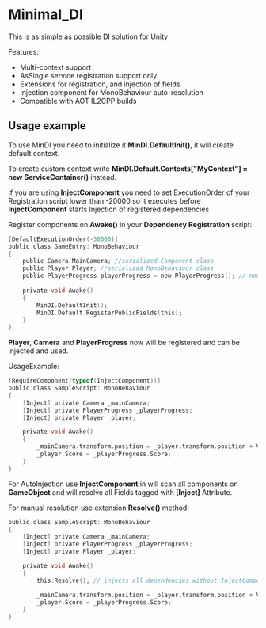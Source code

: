# Minimal_DI

This is as simple as possible DI solution for Unity

Features:
- Multi-context support
- AsSingle service registration support only
- Extensions for registration, and injection of fields
- Injection component for MonoBehaviour auto-resolution
- Compatible with AOT IL2CPP builds

## Usage example

To use MinDI you need to initialize it **MinDI.DefaultInit()**, it will create default context.

To create custom context write **MinDI.Default.Contexts["MyContext"] = new ServiceContainer()** instead.

If you are using **InjectComponent** you need to set ExecutionOrder of your Registration script lower than -20000 so it executes before **InjectComponent** starts Injection of registered dependencies

Register components on **Awake()** in your **Dependency Registration** script:

```c
[DefaultExecutionOrder(-30000)] 
public class GameEntry: MonoBehaviour
{
    public Camera MainCamera; //serialized Component class
    public Player Player; //serialized MonoBehaviour class
    public PlayerProgress playerProgress = new PlayerProgress(); // non-serialized non-MonoMehaviour class
   
    private void Awake()
    {
        MinDI.DefaultInit();
        MinDI.Default.RegisterPublicFields(this);
    }
}
```
**Player**, **Camera** and **PlayerProgress** now will be registered and can be injected and used.

UsageExample:
```c
[RequireComponent(typeof(InjectComponent))] 
public class SampleScript: MonoBehaviour
{
    [Inject] private Camera _mainCamera;
    [Inject] private PlayerProgress _playerProgress;
    [Inject] private Player _player;

    private void Awake()
    {
        _mainCamera.transform.position = _player.transform.position + Vector3.up*10;
        _player.Score = _playerProgress.Score;
    }
}
```
For AutoInjection use **InjectComponent** in will scan all components on **GameObject** and will resolve all Fields tagged with **[Inject]** Attribute.

For manual resolution use extension **Resolve()** method:

```c
public class SampleScript: MonoBehaviour
{
    [Inject] private Camera _mainCamera;
    [Inject] private PlayerProgress _playerProgress;
    [Inject] private Player _player;

    private void Awake()
    {
        this.Resolve(); // injects all dependencies without InjectComponent

        _mainCamera.transform.position = _player.transform.position + Vector3.up * 10;
        _player.Score = _playerProgress.Score;
    }
}

